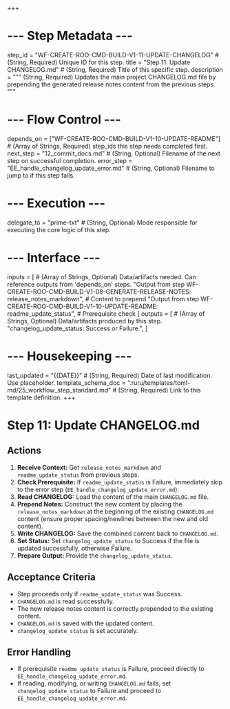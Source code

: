 +++
# --- Step Metadata ---
step_id = "WF-CREATE-ROO-CMD-BUILD-V1-11-UPDATE-CHANGELOG" # (String, Required) Unique ID for this step.
title = "Step 11: Update CHANGELOG.md" # (String, Required) Title of this specific step.
description = """
(String, Required) Updates the main project CHANGELOG.md file by prepending
the generated release notes content from the previous steps.
"""

# --- Flow Control ---
depends_on = ["WF-CREATE-ROO-CMD-BUILD-V1-10-UPDATE-README"] # (Array of Strings, Required) step_ids this step needs completed first.
next_step = "12_commit_docs.md" # (String, Optional) Filename of the next step on successful completion.
error_step = "EE_handle_changelog_update_error.md" # (String, Optional) Filename to jump to if this step fails.

# --- Execution ---
delegate_to = "prime-txt" # (String, Optional) Mode responsible for executing the core logic of this step.

# --- Interface ---
inputs = [ # (Array of Strings, Optional) Data/artifacts needed. Can reference outputs from 'depends_on' steps.
    "Output from step WF-CREATE-ROO-CMD-BUILD-V1-08-GENERATE-RELEASE-NOTES: release_notes_markdown", # Content to prepend
    "Output from step WF-CREATE-ROO-CMD-BUILD-V1-10-UPDATE-README: readme_update_status", # Prerequisite check
]
outputs = [ # (Array of Strings, Optional) Data/artifacts produced by this step.
    "changelog_update_status: Success or Failure.",
]

# --- Housekeeping ---
last_updated = "{{DATE}}" # (String, Required) Date of last modification. Use placeholder.
template_schema_doc = ".ruru/templates/toml-md/25_workflow_step_standard.md" # (String, Required) Link to this template definition.
+++

# Step 11: Update CHANGELOG.md

## Actions

1.  **Receive Context:** Get `release_notes_markdown` and `readme_update_status` from previous steps.
2.  **Check Prerequisite:** If `readme_update_status` is Failure, immediately skip to the error step (`EE_handle_changelog_update_error.md`).
3.  **Read CHANGELOG:** Load the content of the main `CHANGELOG.md` file.
4.  **Prepend Notes:** Construct the new content by placing the `release_notes_markdown` at the beginning of the existing `CHANGELOG.md` content (ensure proper spacing/newlines between the new and old content).
5.  **Write CHANGELOG:** Save the combined content back to `CHANGELOG.md`.
6.  **Set Status:** Set `changelog_update_status` to Success if the file is updated successfully, otherwise Failure.
7.  **Prepare Output:** Provide the `changelog_update_status`.

## Acceptance Criteria

*   Step proceeds only if `readme_update_status` was Success.
*   `CHANGELOG.md` is read successfully.
*   The new release notes content is correctly prepended to the existing content.
*   `CHANGELOG.md` is saved with the updated content.
*   `changelog_update_status` is set accurately.

## Error Handling

*   If prerequisite `readme_update_status` is Failure, proceed directly to `EE_handle_changelog_update_error.md`.
*   If reading, modifying, or writing `CHANGELOG.md` fails, set `changelog_update_status` to Failure and proceed to `EE_handle_changelog_update_error.md`.